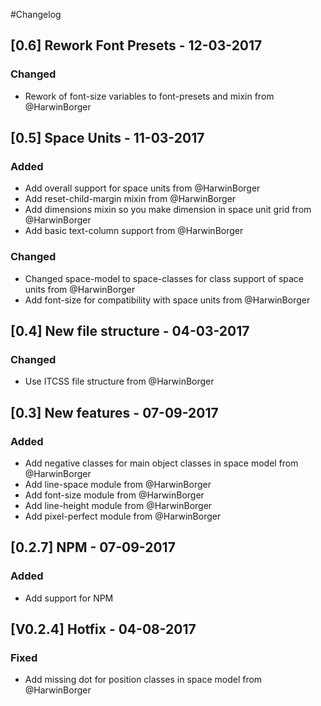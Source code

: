 #Changelog

## [0.6] Rework Font Presets - 12-03-2017
### Changed
- Rework of font-size variables to font-presets and mixin from @HarwinBorger 

## [0.5] Space Units - 11-03-2017
### Added
- Add overall support for space units from @HarwinBorger
- Add reset-child-margin mixin from @HarwinBorger
- Add dimensions mixin so you make dimension in space unit grid from @HarwinBorger
- Add basic text-column support from @HarwinBorger

### Changed
- Changed space-model to space-classes for class support of space units from @HarwinBorger 
- Add font-size for compatibility with space units from @HarwinBorger

## [0.4] New file structure - 04-03-2017
### Changed
- Use ITCSS file structure from @HarwinBorger 

## [0.3] New features - 07-09-2017
### Added
- Add negative classes for main object classes in space model from @HarwinBorger
- Add line-space module from @HarwinBorger
- Add font-size module from @HarwinBorger
- Add line-height module from @HarwinBorger
- Add pixel-perfect module from @HarwinBorger

## [0.2.7] NPM - 07-09-2017
### Added
- Add support for NPM 

## [V0.2.4] Hotfix - 04-08-2017
### Fixed
- Add missing dot for position classes in space model from @HarwinBorger